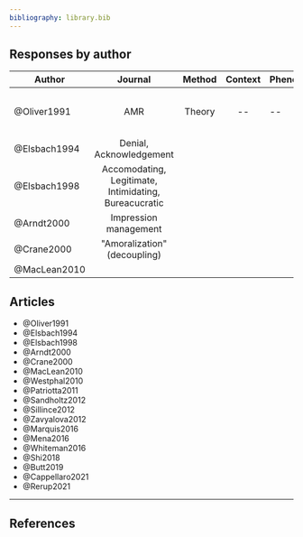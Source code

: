 ```yaml
---
bibliography: library.bib
---
```


## Responses by author

Author          | Journal   | Method    | Context   | Phenomenon            | Responses
---             | :-:       | :-:       | :-:       | ---                   | ------                      
@Oliver1991     | AMR       | Theory    | --        | --                    | Acquisce, Compromise, Avoid, Defy, Manipulate
@Elsbach1994    | Denial, Acknowledgement
@Elsbach1998    | Accomodating, Legitimate, Intimidating, Bureacucratic
@Arndt2000      | Impression management
@Crane2000      | "Amoralization" (decoupling)
@MacLean2010    | 

## Articles

* @Oliver1991
* @Elsbach1994
* @Elsbach1998
* @Arndt2000
* @Crane2000
* @MacLean2010
* @Westphal2010
* @Patriotta2011
* @Sandholtz2012
* @Sillince2012
* @Zavyalova2012
* @Marquis2016
* @Mena2016
* @Whiteman2016
* @Shi2018
* @Butt2019
* @Cappellaro2021
* @Rerup2021

---

## References